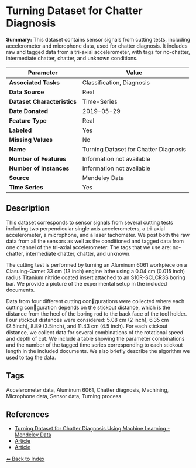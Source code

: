 # Turning Dataset for Chatter Diagnosis

**Summary:** This dataset contains sensor signals from cutting tests, including accelerometer and microphone data, used for chatter diagnosis. It includes raw and tagged data from a tri-axial accelerometer, with tags for no-chatter, intermediate chatter, chatter, and unknown conditions.

| Parameter | Value |
| --- | --- |
| **Associated Tasks** | Classification, Diagnosis |
| **Data Source** | Real |
| **Dataset Characteristics** | Time-Series |
| **Date Donated** | 2019-05-29 |
| **Feature Type** | Real |
| **Labeled** | Yes |
| **Missing Values** | No |
| **Name** | Turning Dataset for Chatter Diagnosis |
| **Number of Features** | Information not available |
| **Number of Instances** | Information not available |
| **Source** | Mendeley Data |
| **Time Series** | Yes |

## Description

This dataset corresponds to sensor signals from several cutting tests including two perpendicular single axis accelerometers, a tri-axial accelerometer, a microphone, and a laser tachometer. We post both the raw data from all the sensors as well as the conditioned and tagged data from one channel of the tri-axial accelerometer. The tags that we use are: no-chatter, intermediate chatter, chatter, and unknown.

The cutting test is performed by turning an Aluminum 6061 workpiece on a Clasuing-Gamet 33 cm (13 inch) engine lathe using a 0.04 cm (0.015 inch) radius Titanium nitride coated insert attached to an S10R-SCLCR3S boring bar. We provide a picture of the experimental setup in the included documents.

Data from four different cutting congurations were collected where each cutting conguration depends on the stickout distance, which is the distance from the heel of the boring rod to the back face of the tool holder. Four stickout distances were considered: 5.08 cm (2 inch), 6.35 cm (2.5inch), 8.89 (3.5inch), and 11.43 cm (4.5 inch). For each stickout distance, we collect data for several combinations of the rotational speed and depth of cut. We include a table showing the parameter combinations and the number of the tagged time series corresponding to each stickout length in the included documents. We also briefly describe the algorithm we used to tag the data.

## Tags

Accelerometer data, Aluminum 6061, Chatter diagnosis, Machining, Microphone data, Sensor data, Turning process

## References

- [Turning Dataset for Chatter Diagnosis Using Machine Learning - Mendeley Data](http://dx.doi.org/10.17632/hvm4wh3jzx.1)
- [Article](https://arxiv.org/abs/1905.08671)
- [Article](https://arxiv.org/abs/1905.01982)

[⬅️ Back to Index](../README.md)
